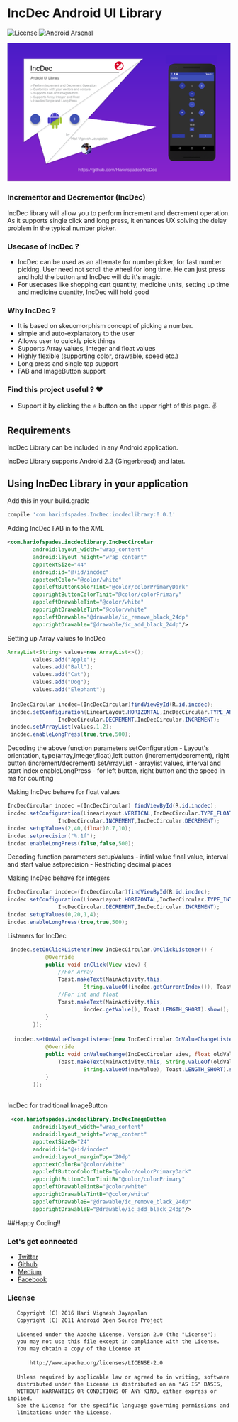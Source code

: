 # IncDec Android UI Library

[![License](https://img.shields.io/badge/license-Apache%202.0-blue.svg)](https://github.com/Hariofspades/IncDec/blob/master/LICENSE)
[![Android Arsenal](https://img.shields.io/badge/Android%20Arsenal-Android%20Networking-blue.svg?style=flat)](https://android-arsenal.com/details/1/4784)

<img src=https://raw.githubusercontent.com/Hariofspades/IncDec/master/assets/wallpaper.png >

### Incrementor and Decrementor (IncDec)

IncDec library will allow you to perform increment and decrement operation. As it supports single click and long press, it enhances UX solving the delay problem in the typical number picker.


### Usecase of IncDec ?
* IncDec can be used as an alternate for numberpicker, for fast number picking. User need not scroll the wheel for long time. He can just press and hold the button and IncDec will do it's magic.
* For usecases like shopping cart quantity, medicine units, setting up time and medicine quantity, IncDec will hold good

### Why IncDec ?
* It is based on skeuomorphism concept of picking a number.
* simple and auto-explanatory to the user
* Allows user to quickly pick things
* Supports Array values, Integer and float values
* Highly flexible (supporting color, drawable, speed etc.)
* Long press and single tap support
* FAB and ImageButton support

### Find this project useful ? :heart:
* Support it by clicking the :star: button on the upper right of this page. :v:

## Requirements

IncDec Library can be included in any Android application. 

IncDec Library supports Android 2.3 (Gingerbread) and later. 

## Using IncDec Library in your application

Add this in your build.gradle
```groovy
compile 'com.hariofspades.IncDec:incdeclibrary:0.0.1'
```
Adding IncDec FAB in to the XML
```xml
<com.hariofspades.incdeclibrary.IncDecCircular
        android:layout_width="wrap_content"
        android:layout_height="wrap_content"
        app:textSize="44"
        android:id="@+id/incdec"
        app:textColor="@color/white"
        app:leftButtonColorTint="@color/colorPrimaryDark"
        app:rightButtonColorTinit="@color/colorPrimary"
        app:leftDrawableTint="@color/white"
        app:rightDrawableTint="@color/white"
        app:leftDrawable="@drawable/ic_remove_black_24dp"
        app:rightDrawable="@drawable/ic_add_black_24dp"/>
```
Setting up Array values to IncDec
```java
ArrayList<String> values=new ArrayList<>();
        values.add("Apple");
        values.add("Ball");
        values.add("Cat");
        values.add("Dog");
        values.add("Elephant");
        
 IncDecCircular incdec=(IncDecCircular)findViewById(R.id.incdec);
 incdec.setConfiguration(LinearLayout.HORIZONTAL,IncDecCircular.TYPE_ARRAY,
                IncDecCircular.DECREMENT,IncDecCircular.INCREMENT);
 incdec.setArrayList(values,1,2);
 incdec.enableLongPress(true,true,500);
```
Decoding the above function parameters
setConfiguration - Layout's orientation, type(array,integer,float),left button (increment/decrement), right button (increment/decrement)
setArrayList - arraylist values, interval and start index
enableLongPress - for left button, right button and the speed in ms for counting

Making IncDec behave for float values
```java
IncDecCircular incdec =(IncDecCircular) findViewById(R.id.incdec);
incdec.setConfiguration(LinearLayout.VERTICAL,IncDecCircular.TYPE_FLOAT,
                IncDecCircular.INCREMENT,IncDecCircular.DECREMENT);
incdec.setupValues(2,40,(float)0.7,10);
incdec.setprecision("%.1f");
incdec.enableLongPress(false,false,500);
```
Decoding function parameters
setupValues - intial value final value, interval and start value
setprecision - Restricting decimal places

Making IncDec behave for integers
```java
IncDecCircular incdec=(IncDecCircular)findViewById(R.id.incdec);
incdec.setConfiguration(LinearLayout.HORIZONTAL,IncDecCircular.TYPE_INTEGER,
                IncDecCircular.DECREMENT,IncDecCircular.INCREMENT);
incdec.setupValues(0,20,1,4);
incdec.enableLongPress(true,true,500);
```

Listeners for IncDec
```java
 incdec.setOnClickListener(new IncDecCircular.OnClickListener() {
            @Override
            public void onClick(View view) {
                //For Array
                Toast.makeText(MainActivity.this,
                        String.valueOf(incdec.getCurrentIndex()), Toast.LENGTH_SHORT).show();
                //For int and float
                Toast.makeText(MainActivity.this,
                        incdec.getValue(), Toast.LENGTH_SHORT).show();
            }
        });
        
  incdec.setOnValueChangeListener(new IncDecCircular.OnValueChangeListener() {
            @Override
            public void onValueChange(IncDecCircular view, float oldValue, float newValue) {
                Toast.makeText(MainActivity.this, String.valueOf(oldValue)+"/"+
                        String.valueOf(newValue), Toast.LENGTH_SHORT).show();
            }
        });
    
```

IncDec for traditional ImageButton
```xml
 <com.hariofspades.incdeclibrary.IncDecImageButton
        android:layout_width="wrap_content"
        android:layout_height="wrap_content"
        app:textSizeB="24"
        android:id="@+id/incdec"
        android:layout_marginTop="20dp"
        app:textColorB="@color/white"
        app:leftButtonColorTintB="@color/colorPrimaryDark"
        app:rightButtonColorTinitB="@color/colorPrimary"
        app:leftDrawableTintB="@color/white"
        app:rightDrawableTintB="@color/white"
        app:leftDrawableB="@drawable/ic_remove_black_24dp"
        app:rightDrawableB="@drawable/ic_add_black_24dp"/>
```

##Happy Coding!!

### Let's get connected
- [Twitter](https://twitter.com/HariOfSpades)
- [Github](https://github.com/Hariofspades)
- [Medium](http://medium.com/@harivigneshjayapalan)
- [Facebook](http://facebook.com/Hari.Vignesh.J)

### License
```
   Copyright (C) 2016 Hari Vignesh Jayapalan
   Copyright (C) 2011 Android Open Source Project

   Licensed under the Apache License, Version 2.0 (the "License");
   you may not use this file except in compliance with the License.
   You may obtain a copy of the License at

       http://www.apache.org/licenses/LICENSE-2.0

   Unless required by applicable law or agreed to in writing, software
   distributed under the License is distributed on an "AS IS" BASIS,
   WITHOUT WARRANTIES OR CONDITIONS OF ANY KIND, either express or implied.
   See the License for the specific language governing permissions and
   limitations under the License.
```

